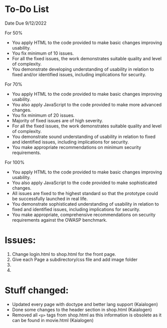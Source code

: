 # To-Do List 

Date Due 9/12/2022

For 50%
- You apply HTML to the code provided to make basic changes improving usability.
- You fix minimum of 10 issues.
- For all the fixed issues, the work demonstrates suitable quality and level of complexity.
- You demonstrate developing understanding of usability in relation to fixed and/or identified issues, including implications for security.

For 70%
- You apply HTML to the code provided to make basic changes improving usability.
- You also apply JavaScript to the code provided to make more advanced changes.
- You fix minimum of 20 issues.
- Majority of fixed issues are of high severity.
- For all the fixed issues, the work demonstrates suitable quality and level of complexity.
- You demonstrate sound understanding of usability in relation to fixed and identified issues, including implications for security. 
- You make appropriate recommendations on minimum security requirements.

For 100%
- You apply HTML to the code provided to make basic changes improving usability.
- You also apply JavaScript to the code provided to make sophisticated changes.
- All issues are fixed to the highest standard so that the prototype could be successfully launched in real life.
- You demonstrate sophisticated understanding of usability in relation to fixed and identified issues, including implications for security.
- You make appropriate, comprehensive recommendations on security requirements against the OWASP benchmark.


# Issues:

1. Change login.html to shop.html for the front page. 
2. Give each Page a subdirectory/css file and add image folder
3. 
4. 


# Stuff changed:
- Updated every page with doctype and better lang support (Kaialogen) 
- Done some changes to the header section in shop.html (Kaialogen)
- Removed all `<p>` tags from shop.html as this information is obsolete as it can be found in movie.html (Kaialogen) 